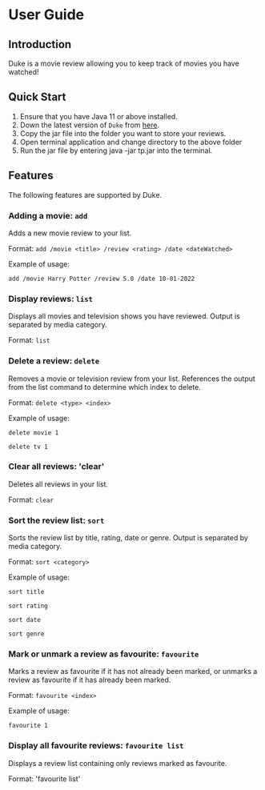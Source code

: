 # User Guide

## Introduction

Duke is a movie review allowing you to keep track of movies you have watched!

## Quick Start

1. Ensure that you have Java 11 or above installed.
2. Down the latest version of `Duke` from [here](https://github.com/AY2223S1-CS2113-T18-1/tp/releases/tag/v1.0).
3. Copy the jar file into the folder you want to store your reviews.
4. Open terminal application and change directory to the above folder
5. Run the jar file by entering java -jar tp.jar into the terminal.

## Features 

The following features are supported by Duke.

### Adding a movie: `add`
Adds a new movie review to your list.

Format: `add /movie <title> /review <rating> /date <dateWatched>`

Example of usage: 

`add /movie Harry Potter /review 5.0 /date 10-01-2022`

### Display reviews: `list`
Displays all movies and television shows you have reviewed. Output is separated by media category. 

Format: `list`

### Delete a review: `delete`
Removes a movie or television review from your list. References the output from the list command to determine which index to delete.

Format: `delete <type> <index>`

Example of usage:

`delete movie 1`

`delete tv 1`

### Clear all reviews: 'clear'
Deletes all reviews in your list.

Format: `clear`

### Sort the review list: `sort`
Sorts the review list by title, rating, date or genre. Output is separated by media category.

Format: `sort <category>`

Example of usage:

`sort title`

`sort rating`

`sort date`

`sort genre`

### Mark or unmark a review as favourite: `favourite`
Marks a review as favourite if it has not already been marked, or unmarks a review as favourite if it has already been 
marked.

Format: `favourite <index>`

Example of usage:

`favourite 1`

### Display all favourite reviews: `favourite list`
Displays a review list containing only reviews marked as favourite.

Format: 'favourite list'

[//]: # (## Command Summary)

[//]: # ()
[//]: # ({Give a 'cheat sheet' of commands here})

[//]: # ()
[//]: # (* Add todo `todo n/TODO_NAME d/DEADLINE`)
